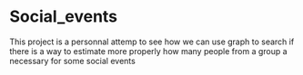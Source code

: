# Social_events
This project is a personnal attemp to see how we can use graph to search if there is a way to estimate more properly how many people from a group a necessary for some social events
